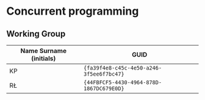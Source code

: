 # Concurrent programming

## Working Group

| Name Surname (initials) | GUID                                     |
| ----------------------- | ---------------------------------------- |
| KP                      | `{fa39f4e8-c45c-4e50-a246-3f5ee6f7bc47}` |
| RŁ                      | `{44FBFCF5-4430-4964-878D-1867DC679E0D}` |
